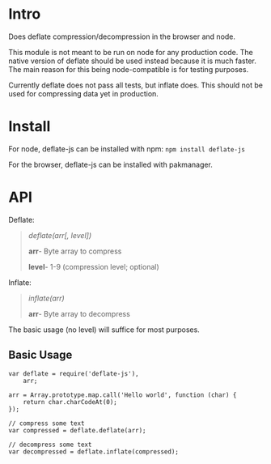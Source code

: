 Intro
=====

Does deflate compression/decompression in the browser and node.

This module is not meant to be run on node for any production code. The native version of deflate should be used instead because it is much faster.  The main reason for this being node-compatible is for testing purposes.

Currently deflate does not pass all tests, but inflate does. This should not be used for compressing data yet in production.

Install
=======

For node, deflate-js can be installed with npm: `npm install deflate-js`

For the browser, deflate-js can be installed with pakmanager.

API
===

Deflate:

> *deflate(arr[, level])*
> 
> **arr**- Byte array to compress
> 
> **level**- 1-9 (compression level; optional)

Inflate:

> *inflate(arr)*
> 
> 
> **arr**- Byte array to decompress

The basic usage (no level) will suffice for most purposes.

Basic Usage
-----------

    var deflate = require('deflate-js'),
		arr;

	arr = Array.prototype.map.call('Hello world', function (char) {
		return char.charCodeAt(0);
	});

	// compress some text
	var compressed = deflate.deflate(arr);

	// decompress some text
	var decompressed = deflate.inflate(compressed);
